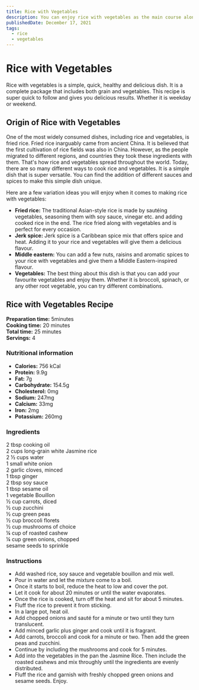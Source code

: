 ```yaml
---
title: Rice with Vegetables
description: You can enjoy rice with vegetables as the main course along with your favourite side.
publishedDate: December 17, 2021
tags:
  - rice
  - vegetables
---
```


# Rice with Vegetables

Rice with vegetables is a simple, quick, healthy and delicious dish. It is a complete package that includes both grain and vegetables. This recipe is super quick to follow and gives you delicious results. Whether it is weekday or weekend.

## Origin of Rice with Vegetables

One of the most widely consumed dishes, including rice and vegetables, is fried rice. Fried rice inarguably came from ancient China. It is believed that the first cultivation of rice fields was also in China. However, as the people migrated to different regions, and countries they took these ingredients with them. That&#39;s how rice and vegetables spread throughout the world. Today, there are so many different ways to cook rice and vegetables. It is a simple dish that is super versatile. You can find the addition of different sauces and spices to make this simple dish unique.

Here are a few variation ideas you will enjoy when it comes to making rice with vegetables:

- **Fried rice:** The traditional Asian-style rice is made by sautéing vegetables, seasoning them with soy sauce, vinegar etc. and adding cooked rice in the end. The rice fried along with vegetables and is perfect for every occasion.
- **Jerk spice:** Jerk spice is a Caribbean spice mix that offers spice and heat. Adding it to your rice and vegetables will give them a delicious flavour.
- **Middle eastern:** You can add a few nuts, raisins and aromatic spices to your rice with vegetables and give them a Middle Eastern-inspired flavour.
- **Vegetables:** The best thing about this dish is that you can add your favourite vegetables and enjoy them. Whether it is broccoli, spinach, or any other root vegetable, you can try different combinations.

## Rice with Vegetables Recipe

**Preparation time:** 5minutes  
**Cooking time:** 20 minutes  
**Total time:** 25 minutes  
**Servings:** 4

### Nutritional information

- **Calories:** 756 kCal
- **Protein:** 9.9g
- **Fat:** 7g
- **Carbohydrate:** 154.5g
- **Cholesterol:** 0mg
- **Sodium:** 247mg
- **Calcium:** 33mg
- **Iron:** 2mg
- **Potassium:** 260mg

### Ingredients

2 tbsp cooking oil  
2 cups long-grain white Jasmine rice  
2 ½ cups water  
1 small white onion  
2 garlic cloves, minced  
1 tbsp ginger  
2 tbsp soy sauce  
1 tbsp sesame oil  
1 vegetable Bouillon  
½ cup carrots, diced  
½ cup zucchini  
½ cup green peas  
½ cup broccoli florets  
½ cup mushrooms of choice  
¼ cup of roasted cashew  
¼ cup green onions, chopped  
sesame seeds to sprinkle

### Instructions

- Add washed rice, soy sauce and vegetable bouillon and mix well.
- Pour in water and let the mixture come to a boil.
- Once it starts to boil, reduce the heat to low and cover the pot.
- Let it cook for about 20 minutes or until the water evaporates.
- Once the rice is cooked, turn off the heat and sit for about 5 minutes.
- Fluff the rice to prevent it from sticking.
- In a large pot, heat oil.
- Add chopped onions and sauté for a minute or two until they turn translucent.
- Add minced garlic plus ginger and cook until it is fragrant.
- Add carrots, broccoli and cook for a minute or two. Then add the green peas and zucchini.
- Continue by including the mushrooms and cook for 5 minutes.
- Add into the vegetables in the pan the Jasmine Rice. Then include the roasted cashews and mix throughly until the ingredients are evenly distributed.
- Fluff the rice and garnish with freshly chopped green onions and sesame seeds. Enjoy.
